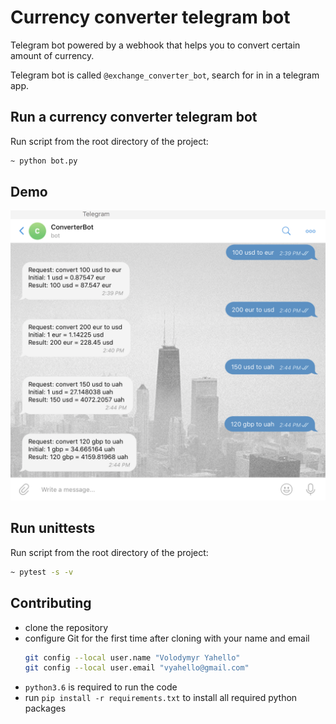 # Currency converter telegram bot
Telegram bot powered by a webhook that helps you to convert certain amount of currency.

Telegram bot is called `@exchange_converter_bot`, search for in in a telegram app.

## Run a currency converter telegram bot
Run script from the root directory of the project:
```bash
~ python bot.py
```

## Demo
![Screenshot](lib/demo/bot.jpg)

## Run unittests
Run script from the root directory of the project:
```bash
~ pytest -s -v
```

## Contributing

- clone the repository
- configure Git for the first time after cloning with your name and email
  ```bash
  git config --local user.name "Volodymyr Yahello"
  git config --local user.email "vyahello@gmail.com"
  ```
- `python3.6` is required to run the code
- run `pip install -r requirements.txt` to install all required python packages
